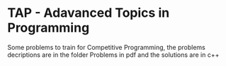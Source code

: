 # TAP - Adavanced Topics in Programming

Some problems to train for Competitive Programming, the problems decriptions are in the folder Problems in pdf and the solutions are in c++ 
